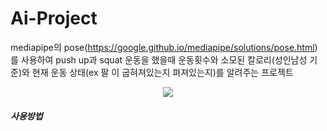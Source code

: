 # Ai-Project
mediapipe의 pose(https://google.github.io/mediapipe/solutions/pose.html)를 사용하여 push up과 squat 운동을 했을때 운동횟수와 소모된 칼로리(성인남성 기준)와 현재
운동 상태(ex 팔 이 굽혀져있는지 펴져있는지)를 알려주는 프로젝트
<p align="center">
<img src="https://user-images.githubusercontent.com/88121150/178282066-8615b250-e164-4078-bdbe-9dddd2b76b19.gif">
</img>
</p>

##### 사용방법
